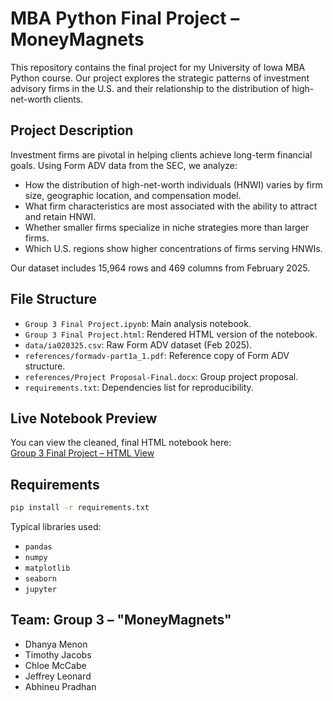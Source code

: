 # MBA Python Final Project – MoneyMagnets

This repository contains the final project for my University of Iowa MBA Python course. Our project explores the strategic patterns of investment advisory firms in the U.S. and their relationship to the distribution of high-net-worth clients.

## Project Description

Investment firms are pivotal in helping clients achieve long-term financial goals. Using Form ADV data from the SEC, we analyze:

- How the distribution of high-net-worth individuals (HNWI) varies by firm size, geographic location, and compensation model.
- What firm characteristics are most associated with the ability to attract and retain HNWI.
- Whether smaller firms specialize in niche strategies more than larger firms.
- Which U.S. regions show higher concentrations of firms serving HNWIs.

Our dataset includes 15,964 rows and 469 columns from February 2025.

## File Structure

- `Group 3 Final Project.ipynb`: Main analysis notebook.
- `Group 3 Final Project.html`: Rendered HTML version of the notebook.
- `data/ia020325.csv`: Raw Form ADV dataset (Feb 2025).
- `references/formadv-part1a_1.pdf`: Reference copy of Form ADV structure.
- `references/Project Proposal-Final.docx`: Group project proposal.
- `requirements.txt`: Dependencies list for reproducibility.

## Live Notebook Preview

You can view the cleaned, final HTML notebook here:  
[Group 3 Final Project – HTML View](https://jleonard253.github.io/SEC_Python_Project/Group%203%20Final%20Project.html)

## Requirements

```bash
pip install -r requirements.txt
```

Typical libraries used:
- `pandas`
- `numpy`
- `matplotlib`
- `seaborn`
- `jupyter`

## Team: Group 3 – "MoneyMagnets"

- Dhanya Menon  
- Timothy Jacobs  
- Chloe McCabe  
- Jeffrey Leonard  
- Abhineu Pradhan

